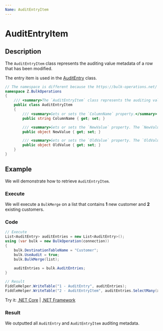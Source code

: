 ```yaml
---
Name: AuditEntryItem
---
```


# AuditEntryItem

## Description

The `AuditEntryItem` class represents the auditing value metadata of a row that has been modified.

The entry item is used in the [AuditEntry](audit-entry.md) class.

```csharp
// The namespace is different because the https://bulk-operations.net/ library is used under the hood.
namespace Z.BulkOperations
{
    /// <summary>The `AuditEntryItem` class represents the auditing value metadata of a row that has been modified. The entry item is used in the [AuditEntry](audit-entry.md) class.</summary>
    public class AuditEntryItem
    {
        /// <summary>Gets or sets the `ColumnName` property.</summary>
        public string ColumnName { get; set; }

        /// <summary>Gets or sets the `NewValue` property. The `NewValue` is the actual value after an insert or update operation is executed.</summary>
        public object NewValue { get; set; }

        /// <summary>Gets or sets the `OldValue` property. The `OldValue` is the previous value before an update or delete operation is executed.</summary>
        public object OldValue { get; set; }
    }
}
```

## Example

We will demonstrate how to retrieve `AuditEntryItem`.

### Execute

We will execute a `BulkMerge` on a list that contains **1** new customer and **2** existing customers.

### Code

```csharp
// Execute
List<AuditEntry> auditEntries = new List<AuditEntry>();
using (var bulk = new BulkOperation(connection))
{
    bulk.DestinationTableName = "Customer";
    bulk.UseAudit = true;
    bulk.BulkMerge(list);
            
    auditEntries = bulk.AuditEntries;
}

// Result
FiddleHelper.WriteTable("1 - AuditEntry", auditEntries);
FiddleHelper.WriteTable("2 - AuditEntryItem", auditEntries.SelectMany(x => x.Values));
```

Try it: [.NET Core](https://dotnetfiddle.net/0OP7LP) | [.NET Framework](https://dotnetfiddle.net/lHUfBt)

### Result

We outputted all `AuditEntry` and `AuditEntryItem` auditing metadata.
